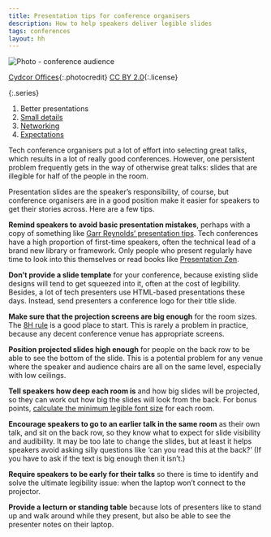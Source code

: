 ```yaml
---
title: Presentation tips for conference organisers
description: How to help speakers deliver legible slides
tags: conferences
layout: hh
---
```


![Photo - conference audience](crowd.jpg)

[Cydcor Offices](https://www.flickr.com/photos/cydcor/9323706582){:.photocredit}
[CC BY 2.0](https://creativecommons.org/licenses/by/2.0/){:.license}

{:.series}
1. Better presentations
2. [Small details](conference-organiser-tips-details)
3. [Networking](conference-organiser-tips-networking)
4. [Expectations](conference-expectations)

Tech conference organisers put a lot of effort into selecting great talks, which results in a lot of really good conferences. However, one persistent problem frequently gets in the way of otherwise great talks: slides that are illegible for half of the people in the room.

Presentation slides are the speaker’s responsibility, of course, but conference organisers are in a good position make it easier for speakers to get their stories across. Here are a few tips.

**Remind speakers to avoid basic presentation mistakes**, perhaps with a copy of something like [Garr Reynolds’ presentation tips](http://www.garrreynolds.com/Presentation/pdf/presentation_tips.pdf). Tech conferences have a high proportion of first-time speakers, often the technical lead of a brand new library or framework. Only people who present regularly have time to look into this themselves or read books like [Presentation Zen](http://books.google.co.uk/books/about/Presentation_Zen.html?id=m1xt5IMJbXAC).

**Don’t provide a slide template** for your conference, because existing slide designs will tend to get squeezed into it, often at the cost of legibility. Besides, a lot of tech presenters use HTML-based presentations these days. Instead, send presenters a conference logo for their title slide.

**Make sure that the projection screens are big enough** for the room sizes. The [8H rule](http://uwf.edu/ddawson/graphics/8h.htm) is a good place to start. This is rarely a problem in practice, because any decent conference venue has appropriate screens.

**Position projected slides high enough** for people on the back row to be able to see the bottom of the slide. This is a potential problem for any venue where the speaker and audience chairs are all on the same level, especially with low ceilings. 

**Tell speakers how deep each room is** and how big slides will be projected, so they can work out how big the slides will look from the back. For bonus points, [calculate the minimum legible font size](http://masterview.ikonosnewmedia.com/2002/07/15/legibility_rules_to_determine_best.htm) for each room.

**Encourage speakers to go to an earlier talk in the same room** as their own talk, and sit on the back row, so they know what to expect for slide visibility and audibility. It may be too late to change the slides, but at least it helps speakers avoid asking silly questions like ‘can you read this at the back?’ (If you have to ask if the text is big enough then it isn’t.)

**Require speakers to be early for their talks** so there is time to identify and solve the ultimate legibility issue: when the laptop won’t connect to the projector. 

**Provide a lecturn or standing table** because lots of presenters like to stand up and walk around while they present, but also be able to see the presenter notes on their laptop.
